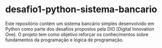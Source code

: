 # desafio1-python-sistema-bancario
  Este repositório contém um sistema bancário simples desenvolvido em Python como parte dos desafios propostos pela DIO (Digital Innovation One). O projeto tem como objetivo reforçar os conhecimentos sobre fundamentos da programação e lógica de programação.
